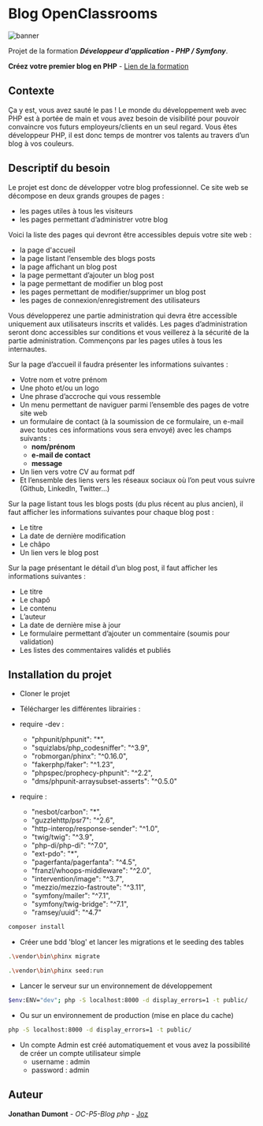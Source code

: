 # Blog OpenClassrooms

![banner](https://github.com/user-attachments/assets/000bdfe6-a392-4a96-8ea5-7395207a34c7)

Projet de la formation ***Développeur d'application - PHP / Symfony***.

**Créez votre premier blog en PHP** - [Lien de la formation](https://openclassrooms.com/fr/paths/876-developpeur-dapplication-php-symfony)

## Contexte

Ça y est, vous avez sauté le pas ! Le monde du développement web avec PHP est à portée de main et vous avez besoin de visibilité pour pouvoir convaincre vos futurs employeurs/clients en un seul regard. 
Vous êtes développeur PHP, il est donc temps de montrer vos talents au travers d’un blog à vos couleurs.

## Descriptif du besoin 

Le projet est donc de développer votre blog professionnel. Ce site web se décompose en deux grands groupes de pages :
 
*   les pages utiles à tous les visiteurs
*   les pages permettant d’administrer votre blog

Voici la liste des pages qui devront être accessibles depuis votre site web :
 
*   la page d'accueil
*   la page listant l’ensemble des blogs posts
*   la page affichant un blog post
*   la page permettant d’ajouter un blog post
*   la page permettant de modifier un blog post
*   les pages permettant de modifier/supprimer un blog post
*   les pages de connexion/enregistrement des utilisateurs
 
Vous développerez une partie administration qui devra être accessible uniquement aux utilisateurs inscrits et validés.
Les pages d’administration seront donc accessibles sur conditions et vous veillerez à la sécurité de la partie administration.
Commençons par les pages utiles à tous les internautes.
 
Sur la page d’accueil il faudra présenter les informations suivantes :
 
*   Votre nom et votre prénom
*   Une photo et/ou un logo
*   Une phrase d’accroche qui vous ressemble
*   Un menu permettant de naviguer parmi l’ensemble des pages de votre site web
*   un formulaire de contact (à la soumission de ce formulaire, un e-mail avec toutes ces informations vous sera envoyé) avec les champs suivants :
      - **nom/prénom**
      - **e-mail de contact**
      - **message**
*   Un lien vers votre CV au format pdf
*   Et l’ensemble des liens vers les réseaux sociaux où l’on peut vous suivre (Github, LinkedIn, Twitter…)
 
Sur la page listant tous les blogs posts (du plus récent au plus ancien), il faut afficher les informations suivantes pour chaque blog post :
 
*   Le titre
*   La date de dernière modification
*   Le châpo
*   Un lien vers le blog post
 
Sur la page présentant le détail d’un blog post, il faut afficher les informations suivantes :
 
*   Le titre
*   Le chapô
*   Le contenu
*   L’auteur
*   La date de dernière mise à jour
*   Le formulaire permettant d’ajouter un commentaire (soumis pour validation)
*   Les listes des commentaires validés et publiés






## Installation du projet 

*   Cloner le projet

*   Télécharger les différentes librairies :

  *   require -dev :
      - "phpunit/phpunit": "*",
      - "squizlabs/php_codesniffer": "^3.9",
      - "robmorgan/phinx": "^0.16.0",
      - "fakerphp/faker": "^1.23",
      - "phpspec/prophecy-phpunit": "^2.2",
      - "dms/phpunit-arraysubset-asserts": "^0.5.0"
  *   require :
      - "nesbot/carbon": "*",
      - "guzzlehttp/psr7": "^2.6",
      - "http-interop/response-sender": "^1.0",
      - "twig/twig": "^3.9",
      - "php-di/php-di": "^7.0",
      - "ext-pdo": "*",
      - "pagerfanta/pagerfanta": "^4.5",
      - "franzl/whoops-middleware": "^2.0",
      - "intervention/image": "^3.7",
      - "mezzio/mezzio-fastroute": "^3.11",
      - "symfony/mailer": "^7.1",
      - "symfony/twig-bridge": "^7.1",
      - "ramsey/uuid": "^4.7"

```bash
composer install
```

*   Créer une bdd 'blog' et lancer les migrations et le seeding des tables
```bash
.\vendor\bin\phinx migrate
```
```bash
.\vendor\bin\phinx seed:run
```

*   Lancer le serveur sur un environnement de développement
```bash
$env:ENV="dev"; php -S localhost:8000 -d display_errors=1 -t public/
```

*   Ou sur un environnement de production (mise en place du cache)
```bash
php -S localhost:8000 -d display_errors=1 -t public/
```

*   Un compte Admin est créé automatiquement et vous avez la possibilité de créer un compte utilisateur simple
    - username : admin
    - password : admin


## Auteur

**Jonathan Dumont** - *OC-P5-Blog php* - [Joz](https://github.com/JozBLT)
